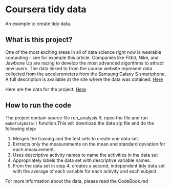 # Coursera tidy data
An example to create tidy data.

## What is this project?
One of the most exciting areas in all of data science right now is wearable computing - see for example this article. Companies like Fitbit, Nike, and Jawbone Up are racing to develop the most advanced algorithms to attract new users. The data linked to from the course website represent data collected from the accelerometers from the Samsung Galaxy S smartphone.
A full description is available at the site where the data was obtained: [Here](http://archive.ics.uci.edu/ml/datasets/Human+Activity+Recognition+Using+Smartphones)

Here are the data for the project: [Here](https://d396qusza40orc.cloudfront.net/getdata%2Fprojectfiles%2FUCI%20HAR%20Dataset.zip)

## How to run the code
The project contain source file run_analysis.R, open the file and run `makeTidyData()` function.This will download the data zip file and do the following step:

1. Merges the training and the test sets to create one data set.
2. Extracts only the measurements on the mean and standard deviation for each measurement.
3. Uses descriptive activity names to name the activities in the data set
4. Appropriately labels the data set with descriptive variable names.
5. From the data set in step 4, creates a second, independent tidy data set with the average of each variable for each activity and each subject.

For more information about the data, please read the CodeBook.md
